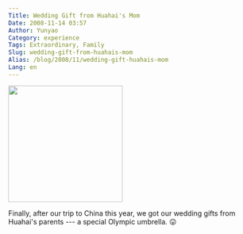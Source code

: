 ```yaml
---
Title: Wedding Gift from Huahai's Mom
Date: 2008-11-14 03:57
Author: Yunyao
Category: experience
Tags: Extraordinary, Family
Slug: wedding-gift-from-huahais-mom
Alias: /blog/2008/11/wedding-gift-huahais-mom
Lang: en
---
```


<img src="http://farm4.static.flickr.com/3139/3028284061_29fe78f4bd.jpg?v=0" width="230" height="235" />

Finally, after our trip to China this year, we got our wedding gifts from Huahai's parents --- a special Olympic umbrella. 😛
